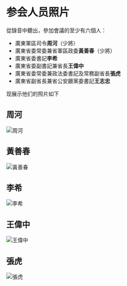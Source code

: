 # 参会人员照片

從錄音中聽出，參加會議的至少有六個人：
- 廣東軍區司令**周河**（少將）
- 廣東省委常委兼省軍區政委**黃善春**（少將）
- 廣東省委書記**李希**
- 廣東省委副書記兼省長**王偉中**
- 廣東省委常委兼政法委書記及常務副省長**張虎**
- 廣東省副省長兼省公安廳黨委書記**王志忠**

现展示他们的照片如下

## 周河
![周河](https://i.ibb.co/pd6LF7t/image.jpg)

## 黃善春
![黃善春](https://i.ibb.co/fCjpJf5/image.jpg)

## 李希
![李希](https://i.ibb.co/1Lk4W80/image.jpg)

## 王偉中
![王偉中](https://i.ibb.co/Ph1zj65/image.jpg)

## 張虎
![張虎]()


